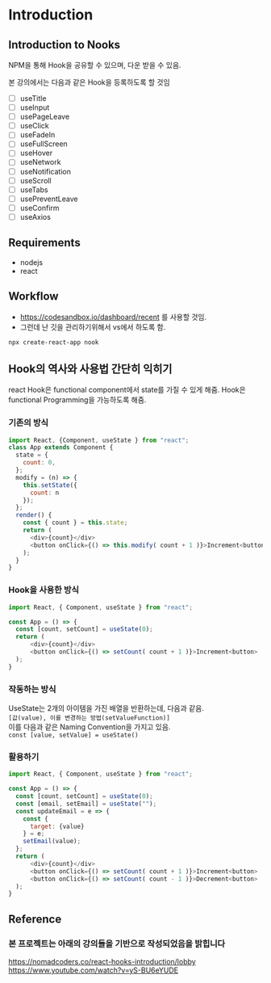 # Introduction

## Introduction to Nooks

NPM을 통해 Hook을 공유할 수 있으며, 다운 받을 수 있음.

본 강의에서는 다음과 같은 Hook을 등록하도록 할 것임

- [ ] useTitle
- [ ] useInput
- [ ] usePageLeave
- [ ] useClick
- [ ] useFadeIn
- [ ] useFullScreen
- [ ] useHover
- [ ] useNetwork
- [ ] useNotification
- [ ] useScroll
- [ ] useTabs
- [ ] usePreventLeave
- [ ] useConfirm
- [ ] useAxios

## Requirements

- nodejs
- react

## Workflow

- <https://codesandbox.io/dashboard/recent> 를 사용할 것임.
- 그런데 난 깃을 관리하기위해서 vs에서 하도록 함.

```console
npx create-react-app nook
```

## Hook의 역사와 사용법 간단히 익히기

react Hook은 functional component에서 state를 가질 수 있게 해줌.
Hook은 functional Programming을 가능하도록 해줌.

### 기존의 방식

```js
import React, {Component, useState } from "react";
class App extends Component {
  state = {
    count: 0,
  };
  modify = (n) => {
    this.setState({
      count: n
    });
  };
  render() {
    const { count } = this.state;
    return (
      <div>{count}</div>
      <button onClick={() => this.modify( count + 1 )}>Increment<button>
    );
  }
}
```

### Hook을 사용한 방식

```js
import React, { Component, useState } from "react";

const App = () => {
  const [count, setCount] = useState(0);
  return (
      <div>{count}</div>
      <button onClick={() => setCount( count + 1 )}>Increment<button>
  );
}
```

### 작동하는 방식

UseState는 2개의 아이템을 가진 배열을 반환하는데, 다음과 같음.  
`[값(value), 이를 변경하는 방법(setValueFunction)]`  
이를 다음과 같은 Naming Convention을 가지고 있음.  
`const [value, setValue] = useState()`

### 활용하기

```js
import React, { Component, useState } from "react";

const App = () => {
  const [count, setCount] = useState(0);
  const [email, setEmail] = useState("");
  const updateEmail = e => {
    const {
      target: {value}
    } = e;
    setEmail(value);
  };
  return (
      <div>{count}</div>
      <button onClick={() => setCount( count + 1 )}>Increment<button>
      <button onClick={() => setCount( count - 1 )}>Decrement<button>
  );
}
```

## Reference

### 본 프로젝트는 아래의 강의들을 기반으로 작성되었음을 밝힙니다

<https://nomadcoders.co/react-hooks-introduction/lobby>
<https://www.youtube.com/watch?v=yS-BU6eYUDE>

